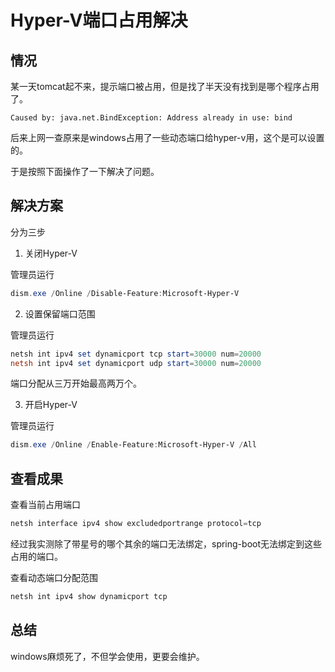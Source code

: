 # Hyper-V端口占用解决

## 情况
某一天tomcat起不来，提示端口被占用，但是找了半天没有找到是哪个程序占用了。

```text
Caused by: java.net.BindException: Address already in use: bind

```


后来上网一查原来是windows占用了一些动态端口给hyper-v用，这个是可以设置的。

于是按照下面操作了一下解决了问题。

## 解决方案
分为三步
1. 关闭Hyper-V

管理员运行
```powershell
dism.exe /Online /Disable-Feature:Microsoft-Hyper-V
```


2. 设置保留端口范围

管理员运行
```powershell
netsh int ipv4 set dynamicport tcp start=30000 num=20000
netsh int ipv4 set dynamicport udp start=30000 num=20000
```

端口分配从三万开始最高两万个。


3. 开启Hyper-V

管理员运行

```powershell
dism.exe /Online /Enable-Feature:Microsoft-Hyper-V /All
```
## 查看成果

查看当前占用端口
```powershell
netsh interface ipv4 show excludedportrange protocol=tcp
```
经过我实测除了带星号的哪个其余的端口无法绑定，spring-boot无法绑定到这些占用的端口。


查看动态端口分配范围
```powershell
netsh int ipv4 show dynamicport tcp
```

## 总结
windows麻烦死了，不但学会使用，更要会维护。